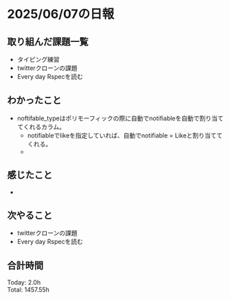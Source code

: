 # 2025/06/07の日報
## 取り組んだ課題一覧
* タイピング練習
* twitterクローンの課題
* Every day Rspecを読む
## わかったこと 
* noftifable_typeはポリモーフィックの際に自動でnotifiableを自動で割り当ててくれるカラム。
  * notifiableでlikeを指定していれば、自動でnotifiable = Likeと割り当ててくれる。
  *  
## 感じたこと
* 
## 次やること
* twitterクローンの課題
* Every day Rspecを読む
##  合計時間 
Today: 2.0h<br>
Total: 1457.55h
